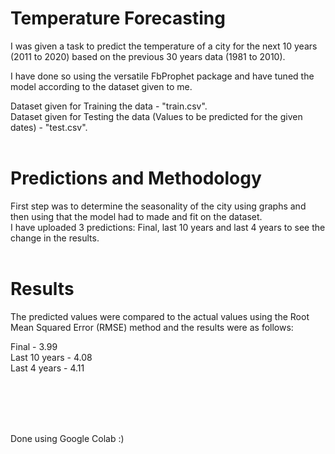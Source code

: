 # Temperature Forecasting<br>
I was given a task to predict the temperature of a city for the next 10 years (2011 to 2020) based on the previous 30 years data (1981 to 2010).<br>

I have done so using the versatile FbProphet package and have tuned the model according to the dataset given to me.<br>

Dataset given for Training the data - "train.csv".<br>
Dataset given for Testing the data (Values to be predicted for the given dates) - "test.csv".<br><br>



# Predictions and Methodology<br>

First step was to determine the seasonality of the city using graphs and then using that the model had to made and fit on the dataset. <br>
I have uploaded 3 predictions: Final, last 10 years and last 4 years to see the change in the results.<br><br>

# Results<br>

The predicted values were compared to the actual values using the Root Mean Squared Error (RMSE) method and the results were as follows:<br>

Final - 3.99 <br>
Last 10 years - 4.08 <br>
Last 4 years - 4.11 <br>

<br><br><br><br>

Done using Google Colab :)
